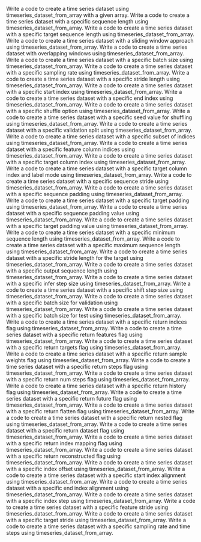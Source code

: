 Write a code to create a time series dataset using timeseries_dataset_from_array with a given array.
Write a code to create a time series dataset with a specific sequence length using timeseries_dataset_from_array.
Write a code to create a time series dataset with a specific target sequence length using timeseries_dataset_from_array.
Write a code to create a time series dataset with a sliding window approach using timeseries_dataset_from_array.
Write a code to create a time series dataset with overlapping windows using timeseries_dataset_from_array.
Write a code to create a time series dataset with a specific batch size using timeseries_dataset_from_array.
Write a code to create a time series dataset with a specific sampling rate using timeseries_dataset_from_array.
Write a code to create a time series dataset with a specific stride length using timeseries_dataset_from_array.
Write a code to create a time series dataset with a specific start index using timeseries_dataset_from_array.
Write a code to create a time series dataset with a specific end index using timeseries_dataset_from_array.
Write a code to create a time series dataset with a specific shuffle option using timeseries_dataset_from_array.
Write a code to create a time series dataset with a specific seed value for shuffling using timeseries_dataset_from_array.
Write a code to create a time series dataset with a specific validation split using timeseries_dataset_from_array.
Write a code to create a time series dataset with a specific subset of indices using timeseries_dataset_from_array.
Write a code to create a time series dataset with a specific feature column indices using timeseries_dataset_from_array.
Write a code to create a time series dataset with a specific target column index using timeseries_dataset_from_array.
Write a code to create a time series dataset with a specific target column index and label mode using timeseries_dataset_from_array.
Write a code to create a time series dataset with a specific sequence stride using timeseries_dataset_from_array.
Write a code to create a time series dataset with a specific sequence padding using timeseries_dataset_from_array.
Write a code to create a time series dataset with a specific target padding using timeseries_dataset_from_array.
Write a code to create a time series dataset with a specific sequence padding value using timeseries_dataset_from_array.
Write a code to create a time series dataset with a specific target padding value using timeseries_dataset_from_array.
Write a code to create a time series dataset with a specific minimum sequence length using timeseries_dataset_from_array.
Write a code to create a time series dataset with a specific maximum sequence length using timeseries_dataset_from_array.
Write a code to create a time series dataset with a specific stride length for the target using timeseries_dataset_from_array.
Write a code to create a time series dataset with a specific output sequence length using timeseries_dataset_from_array.
Write a code to create a time series dataset with a specific infer step size using timeseries_dataset_from_array.
Write a code to create a time series dataset with a specific shift step size using timeseries_dataset_from_array.
Write a code to create a time series dataset with a specific batch size for validation using timeseries_dataset_from_array.
Write a code to create a time series dataset with a specific batch size for test using timeseries_dataset_from_array.
Write a code to create a time series dataset with a specific return indices flag using timeseries_dataset_from_array.
Write a code to create a time series dataset with a specific return features flag using timeseries_dataset_from_array.
Write a code to create a time series dataset with a specific return targets flag using timeseries_dataset_from_array.
Write a code to create a time series dataset with a specific return sample weights flag using timeseries_dataset_from_array.
Write a code to create a time series dataset with a specific return steps flag using timeseries_dataset_from_array.
Write a code to create a time series dataset with a specific return num steps flag using timeseries_dataset_from_array.
Write a code to create a time series dataset with a specific return history flag using timeseries_dataset_from_array.
Write a code to create a time series dataset with a specific return future flag using timeseries_dataset_from_array.
Write a code to create a time series dataset with a specific return flatten flag using timeseries_dataset_from_array.
Write a code to create a time series dataset with a specific return nested flag using timeseries_dataset_from_array.
Write a code to create a time series dataset with a specific return dataset flag using timeseries_dataset_from_array.
Write a code to create a time series dataset with a specific return index mapping flag using timeseries_dataset_from_array.
Write a code to create a time series dataset with a specific return reconstructed flag using timeseries_dataset_from_array.
Write a code to create a time series dataset with a specific index offset using timeseries_dataset_from_array.
Write a code to create a time series dataset with a specific start index alignment using timeseries_dataset_from_array.
Write a code to create a time series dataset with a specific end index alignment using timeseries_dataset_from_array.
Write a code to create a time series dataset with a specific index step using timeseries_dataset_from_array.
Write a code to create a time series dataset with a specific feature stride using timeseries_dataset_from_array.
Write a code to create a time series dataset with a specific target stride using timeseries_dataset_from_array.
Write a code to create a time series dataset with a specific sampling rate and time steps using timeseries_dataset_from_array.